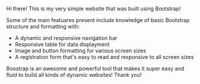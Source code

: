 Hi there! This is my very simple website that was built using Bootstrap! 

Some of the main featuares present include knowledge of basic Bootstrap structure and formatting with: 
 - A dynamic and responsive navigation bar
 - Responsive table for data displayment
 - Image and button formatting for various screen sizes
 - A registration form that's easy to read and responsive to all screen sizes

Boostrap is an awesome and powerful tool that makes it super easy and fluid to build all kinds of dynamic websites! 
Thank you! 